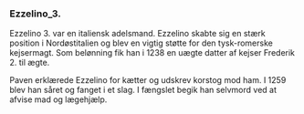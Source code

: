 ### Ezzelino_3.


Ezzelino 3. var en italiensk adelsmand. Ezzelino skabte sig en stærk position i Nordøstitalien og blev en vigtig støtte for den tysk-romerske kejsermagt. Som belønning fik han i 1238 en uægte datter af kejser Frederik 2. til ægte.

Paven erklærede Ezzelino for kætter og udskrev korstog mod ham. I 1259 blev han såret og fanget i et slag. I fængslet begik han selvmord ved at afvise mad og lægehjælp.